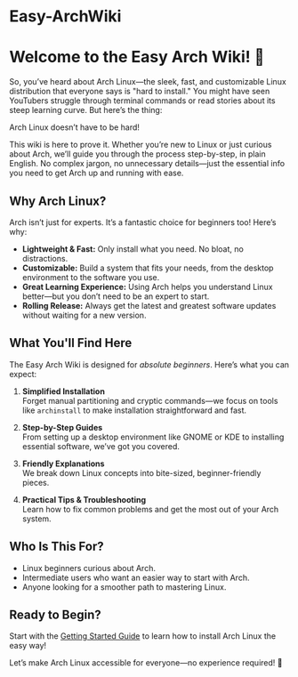 # Easy-ArchWiki
# Welcome to the Easy Arch Wiki! 🌟

So, you’ve heard about Arch Linux—the sleek, fast, and customizable Linux distribution that everyone says is "hard to install." You might have seen YouTubers struggle through terminal commands or read stories about its steep learning curve. But here’s the thing:

Arch Linux doesn’t have to be hard!

This wiki is here to prove it. Whether you’re new to Linux or just curious about Arch, we’ll guide you through the process step-by-step, in plain English. No complex jargon, no unnecessary details—just the essential info you need to get Arch up and running with ease.

## Why Arch Linux?
Arch isn’t just for experts. It’s a fantastic choice for beginners too! Here’s why:

- **Lightweight & Fast:** Only install what you need. No bloat, no distractions.
- **Customizable:** Build a system that fits your needs, from the desktop environment to the software you use.
- **Great Learning Experience:** Using Arch helps you understand Linux better—but you don’t need to be an expert to start.
- **Rolling Release:** Always get the latest and greatest software updates without waiting for a new version.

## What You'll Find Here
The Easy Arch Wiki is designed for *absolute beginners*. Here’s what you can expect:

1. **Simplified Installation**  
   Forget manual partitioning and cryptic commands—we focus on tools like `archinstall` to make installation straightforward and fast.

2. **Step-by-Step Guides**  
   From setting up a desktop environment like GNOME or KDE to installing essential software, we’ve got you covered.

3. **Friendly Explanations**  
   We break down Linux concepts into bite-sized, beginner-friendly pieces.

4. **Practical Tips & Troubleshooting**  
   Learn how to fix common problems and get the most out of your Arch system.

## Who Is This For?
- Linux beginners curious about Arch.
- Intermediate users who want an easier way to start with Arch.
- Anyone looking for a smoother path to mastering Linux.

## Ready to Begin?
Start with the [Getting Started Guide](/docs/Installation.md) to learn how to install Arch Linux the easy way!

Let’s make Arch Linux accessible for everyone—no experience required! 🚀
